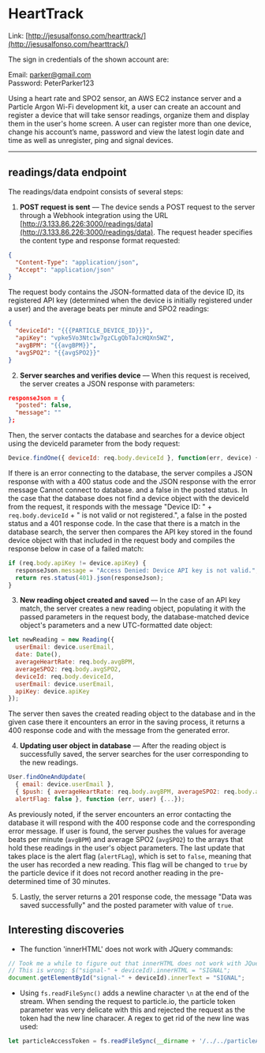 # HeartTrack

Link: [http://jesusalfonso.com/hearttrack/](http://jesusalfonso.com/hearttrack/)

The sign in credentials of the shown account are:  

Email: 		parker@gmail.com  
Password: 	PeterParker123

Using a heart rate and SPO2 sensor, an AWS EC2 instance server and a Particle Argon Wi-Fi development kit, a user can create an account and register a device that will take sensor readings, organize them and display them in the user's home screen. A user can register more than one device, change his account’s name, password and view the latest login date and time as well as unregister, ping and signal devices.
***

## readings/data endpoint
The readings/data endpoint consists of several steps:

1. **POST request is sent** –– The device sends a POST request to the server through a Webhook integration using the URL [http://3.133.86.226:3000/readings/data](http://3.133.86.226:3000/readings/data). The  request header specifies the content type and response format requested:  
```JSON
{  
  "Content-Type": "application/json",  
  "Accept": "application/json"  
}
```
  The request body contains the JSON-formatted data of the device ID, its registered API key (determined when the device is initially registered under a user) and the average beats per minute and SPO2 readings:  
```JSON
{  
  "deviceId": "{{{PARTICLE_DEVICE_ID}}}",  
  "apiKey": "vpke5Vo3Ntc1w7gzCLgQbTaJcHQXn5WZ",  
  "avgBPM": "{{avgBPM}}",  
  "avgSPO2": "{{avgSPO2}}"  
}
```

2. **Server searches and verifies device** –– When this request is received, the server creates a JSON response with parameters:  
```JSON
responseJson = {  
  "posted": false,  
  "message": ""  
};
```
  Then, the server contacts the database and searches for a device object using the deviceId parameter from the body request:  
```JavaScript
Device.findOne({ deviceId: req.body.deviceId }, function(err, device) {...}
```
If there is an error connecting to the database, the server compiles a JSON response with  with a 400 status code and the JSON response with the  error message Cannot connect to database. and a false in the posted status. In the case that the database does not find a device object with the deviceId from the request, it responds with the message "Device ID: " + `req.body.deviceId` + " is not valid or not registered.", a false in the posted status and a 401 response code. In the case that there is a match in the database search, the server then compares the API key stored in the found device object with that included in the request body and compiles the response below in case of a failed match:
```JavaScript
if (req.body.apiKey != device.apiKey) {  
  responseJson.message = "Access Denied: Device API key is not valid.";  
  return res.status(401).json(responseJson);  
}
```

3.  **New reading object created and saved** –– In the case of an API key match, the server creates a new reading object, populating it with the passed parameters in the request body, the database-matched device object's parameters and a new UTC-formatted date object:  
```JavaScript
let newReading = new Reading({  
  userEmail: device.userEmail,  
  date: Date(),  
  averageHeartRate: req.body.avgBPM,  
  averageSPO2: req.body.avgSPO2,  
  deviceId: req.body.deviceId,  
  userEmail: device.userEmail,  
  apiKey: device.apiKey  
});
```  
  The server then saves the created reading object to the database and in the given case there it encounters an error in the saving process, it returns a 400 response code and with the message from the generated error.

  4.  **Updating user object in database** –– After the reading object is successfully saved, the server searches for the user corresponding to the new readings.  
```JavaScript
User.findOneAndUpdate(  
  { email: device.userEmail },  
  { $push: { averageHeartRate: req.body.avgBPM, averageSPO2: req.body.avgSPO2 },  
  alertFlag: false }, function (err, user) {...});
```
  As previously noted, if the server encounters an error contacting the database it will respond with the 400 response code and the corresponding error message. If user is found, the server pushes the values for average beats per minute (`avgBPM`) and average SPO2 (`avgSPO2`) to the arrays that hold these readings in the user's object parameters. The last update that takes place is the alert flag (`alertFLag`), which is set to `false`, meaning that the user has recorded a new reading. This flag will be changed to `true` by the particle device if it does not record another reading in the pre-determined time of 30 minutes.

  5. Lastly, the server returns a 201 response code, the message "Data was saved successfully" and the posted parameter with value of `true`.  

## Interesting discoveries
* The function 'innerHTML' does not work with JQuery commands:  
```JavaScript
// Took me a while to figure out that innerHTML does not work with JQuery >:)  
// This is wrong: $("signal-" + deviceId).innerHTML = "SIGNAL";
document.getElementById("signal-" + deviceId).innerText = "SIGNAL";
```

* Using `fs.readFileSync()` adds a newline character `\n` at the end of the stream. When sending the request to particle.io, the particle token parameter was very delicate with this and rejected the request as the token had the new line characer. A regex to get rid of the new line was used:
```JavaScript
let particleAccessToken = fs.readFileSync(__dirname + '/../../particleAccessToken').toString().replace( /[\r\n]+/gm, "" );
```
